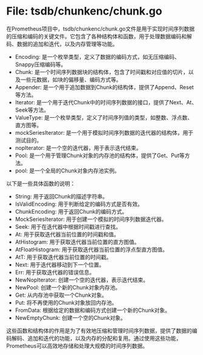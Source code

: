 # File: tsdb/chunkenc/chunk.go

在Prometheus项目中，tsdb/chunkenc/chunk.go文件是用于实现时间序列数据的压缩和编码的关键文件。它包含了各种结构体和函数，用于处理数据编码和解码、数据的追加和迭代，以及内存管理等功能。

- Encoding: 是一个枚举类型，定义了数据的编码方式，如无压缩编码、Snappy压缩编码等。
- Chunk: 是一个时间序列数据块的结构体，包含了时间戳和对应值的切片，以及一些元数据，如块的偏移量、编码方式等。
- Appender: 是一个用于追加数据到Chunk的结构体，提供了Append、Reset等方法。
- Iterator: 是一个用于迭代Chunk中的时间序列数据的接口，提供了Next、At、Seek等方法。
- ValueType: 是一个枚举类型，定义了时间序列值的类型，如整数、浮点数、直方图等。
- mockSeriesIterator: 是一个用于模拟时间序列数据的迭代器的结构体，用于测试目的。
- nopIterator: 是一个空的迭代器，用于表示迭代结束。
- Pool: 是一个用于管理Chunk对象的内存池的结构体，提供了Get、Put等方法。
- pool: 是一个全局的Chunk对象内存池实例。

以下是一些具体函数的说明：

- String: 用于返回Chunk的描述字符串。
- IsValidEncoding: 用于判断给定的编码方式是否有效。
- ChunkEncoding: 用于返回Chunk的编码方式。
- MockSeriesIterator: 用于创建一个模拟的时间序列数据迭代器。
- Seek: 用于在迭代器中根据时间戳进行查找。
- At: 用于获取迭代器当前位置的时间戳和值。
- AtHistogram: 用于获取迭代器当前位置的直方图值。
- AtFloatHistogram: 用于获取迭代器当前位置的浮点型直方图值。
- AtT: 用于获取迭代器当前位置的时间戳。
- Next: 用于迭代器移动到下一个位置。
- Err: 用于获取迭代器的错误信息。
- NewNopIterator: 创建一个空的迭代器，表示迭代结束。
- NewPool: 创建一个新的Chunk对象内存池。
- Get: 从内存池中获取一个Chunk对象。
- Put: 将不再使用的Chunk对象放回内存池。
- FromData: 根据给定的数据和编码方式创建一个新的Chunk对象。
- NewEmptyChunk: 创建一个空的Chunk对象。

这些函数和结构体的作用是为了有效地压缩和管理时间序列数据，提供了数据的编码解码、追加和迭代的功能，以及内存的分配和复用。通过使用这些功能，Prometheus可以高效地存储和处理大规模的时间序列数据。

